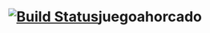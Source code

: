 [![Build Status](https://travis-ci.org/AdrianMolina/juegoahorcado.png)](https://travis-ci.org/AdrianMolina/juegoahorcado)juegoahorcado
=============
